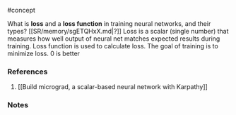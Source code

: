 #concept

What is **loss** and a **loss function** in training neural networks, and their types?
[[SR/memory/sgETQHxX.md|?]]
Loss is a scalar (single number) that measures how well output of neural net matches expected results during training.
Loss function is used to calculate loss. The goal of training is to minimize loss.
0 is better
### References
1. [[Build micrograd, a scalar-based neural network with Karpathy]]


### Notes




